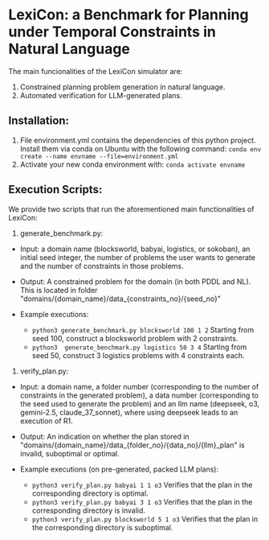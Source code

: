 # LexiCon: a Benchmark for Planning under Temporal Constraints in Natural Language 

The main funcionalities of the LexiCon simulator are:
 1. Constrained planning problem generation in natural language.
 2. Automated verification for LLM-generated plans.
 
## Installation:

 1. File environment.yml contains the dependencies of this python project. Install them via conda on Ubuntu with the following command:
    ``` conda env create --name envname --file=environment.yml ```
 2. Activate your new conda environment with: 
    ``` conda activate envname ```

## Execution Scripts:

 We provide two scripts that run the aforementioned main functionalities of LexiCon:

 1. generate_benchmark.py: 
  - Input: a domain name (blocksworld, babyai, logistics, or sokoban), an initial seed integer, the number of problems the user wants to generate and the number of constraints in those problems. 
  - Output: A constrained problem for the domain (in both PDDL and NL). This is located in folder "domains/{domain_name}/data_{constraints_no}/{seed_no}"

  - Example executions:
    - ``` python3 generate_benchmark.py blocksworld 100 1 2 ```
      Starting from seed 100, construct a blocksworld problem with 2 constraints.
    - ``` python3  generate_benchmark.py logistics 50 3 4 ```
      Starting from seed 50, construct 3 logistics problems with 4 constraints each.

 1. verify_plan.py: 
  - Input: a domain name, a folder number (corresponding to the number of constraints in the generated problem), a data number (corresponding to the seed used to generate the problem) and an llm name (deepseek, o3, gemini-2.5, claude_37_sonnet), where using deepseek leads to an execution of R1.
  - Output: An indication on whether the plan stored in "domains/{domain_name}/data_{folder_no}/{data_no}/{llm}_plan" is invalid, suboptimal or optimal.

  - Example executions (on pre-generated, packed LLM plans):
    - ``` python3 verify_plan.py babyai 1 1 o3 ```
      Verifies that the plan in the corresponding directory is optimal.
    - ``` python3 verify_plan.py babyai 3 1 o3 ```
      Verifies that the plan in the corresponding directory is invalid.
    - ``` python3 verify_plan.py blocksworld 5 1 o3 ```
      Verifies that the plan in the corresponding directory is suboptimal.
